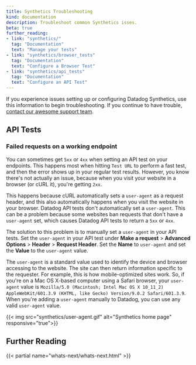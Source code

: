 ```yaml
---
title: Synthetics Troubleshooting
kind: documentation
description: Troubleshoot common Synthetics isses.
beta: true
further_reading:
- link: "synthetics/"
  tag: "Documentation"
  text: "Manage your tests"
- link: "synthetics/browser_tests"
  tag: "Documentation"
  text: "Configure a Browser Test"
- link: "synthetics/api_tests"
  tag: "Documentation"
  text: "Configure an API Test"
---
```


If you experience issues setting up or configuring Datadog Synthetics, use this information to begin troubleshooting. If you continue to have trouble, [contact our awesome support team][1].

## API Tests

### Failed requests on a working endpoint

You can sometimes get `5xx` or `4xx` when setting an API test on your endpoints. This happens most when hitting `Test URL` to perform a fast test, and then the error shows up in your regular test results. However, you know there's not actually an issue, because when you visit your website in a browser (or cURL it), you're getting `2xx`. 

This happens because cURL automatically sets a `user-agent` as a request header, and this also automatically happens when you visit the website in your browser. Datadog API tests don't automatically set a `user-agent`. This can be a problem because some websites ban requests that don't have a `user-agent` set, which causes Datadog API tests to return a `5xx` or `4xx`.

The solution to this problem is to manually set a `user-agent` in your API tests. Set the `user-agent` in your API test under **Make a request** > **Advanced Options** > **Header** > **Request Header**. Set the **Name** to `user-agent` and set the **Value** to the `user-agent` value.

The `user-agent` is a standard value used to identify the device and browser accessing to the website. The site can then return information specific to the requester. For example, this is how mobile-optimized sites work. So, if you're on a Mac OS X-based computer using a Safari browser, your `user-agent` value is `Mozilla/5.0 (Macintosh; Intel Mac OS X 10_11_2) AppleWebKit/601.3.9 (KHTML, like Gecko) Version/9.0.2 Safari/601.3.9`. When you're adding a `user-agent` manually to Datadog, you can use any valid `user-agent` value.

{{< img src="synthetics/user-agent.gif" alt="Synthetics home page" responsive="true">}}

## Further Reading

{{< partial name="whats-next/whats-next.html" >}}

[1]: /help
